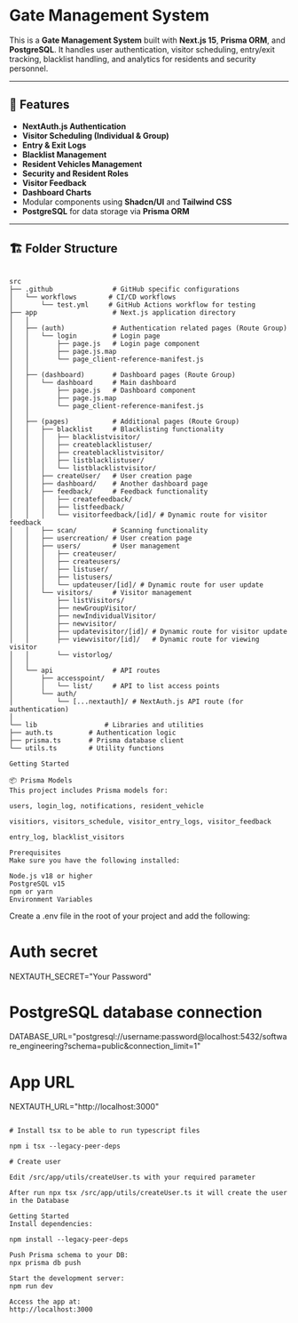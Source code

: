 # Gate Management System

This is a **Gate Management System** built with **Next.js 15**, **Prisma ORM**, and **PostgreSQL**. It handles user authentication, visitor scheduling, entry/exit tracking, blacklist handling, and analytics for residents and security personnel.

---

## 🚀 Features

- **NextAuth.js Authentication**
- **Visitor Scheduling (Individual & Group)**
- **Entry & Exit Logs**
- **Blacklist Management**
- **Resident Vehicles Management**
- **Security and Resident Roles**
- **Visitor Feedback**
- **Dashboard Charts**
- Modular components using **Shadcn/UI** and **Tailwind CSS**
- **PostgreSQL** for data storage via **Prisma ORM**

---

## 🏗️ Folder Structure

```

src
├── .github               # GitHub specific configurations
│   └── workflows        # CI/CD workflows
│       └── test.yml     # GitHub Actions workflow for testing
├── app                   # Next.js application directory
│   │
│   ├── (auth)            # Authentication related pages (Route Group)
│   │   └── login         # Login page
│   │       ├── page.js   # Login page component
│   │       ├── page.js.map
│   │       └── page_client-reference-manifest.js
│   │
│   ├── (dashboard)       # Dashboard pages (Route Group)
│   │   └── dashboard     # Main dashboard
│   │       ├── page.js   # Dashboard component
│   │       ├── page.js.map
│   │       └── page_client-reference-manifest.js
│   │
│   ├── (pages)           # Additional pages (Route Group)
│   │   ├── blacklist     # Blacklisting functionality
│   │   │   ├── blacklistvisitor/
│   │   │   ├── createblacklistuser/
│   │   │   ├── createblacklistvisitor/
│   │   │   ├── listblacklistuser/
│   │   │   └── listblacklistvisitor/
│   │   ├── createUser/   # User creation page
│   │   ├── dashboard/    # Another dashboard page
│   │   ├── feedback/     # Feedback functionality
│   │   │   ├── createfeedback/
│   │   │   ├── listfeedback/
│   │   │   └── visitorfeedback/[id]/ # Dynamic route for visitor feedback
│   │   ├── scan/         # Scanning functionality
│   │   ├── usercreation/ # User creation page
│   │   ├── users/        # User management
│   │   │   ├── createuser/
│   │   │   ├── createusers/
│   │   │   ├── listuser/
│   │   │   ├── listusers/
│   │   │   └── updateuser/[id]/ # Dynamic route for user update
│   │   └── visitors/     # Visitor management
│   │       ├── listVisitors/
│   │       ├── newGroupVisitor/
│   │       ├── newIndividualVisitor/
│   │       ├── newvisitor/
│   │       ├── updatevisitor/[id]/ # Dynamic route for visitor update
│   │       ├── viewvisitor/[id]/   # Dynamic route for viewing visitor
│   │       └── vistorlog/
│   │
│   └── api               # API routes
│       ├── accesspoint/
│       │   └── list/     # API to list access points
│       └── auth/
│           └── [...nextauth]/ # NextAuth.js API route (for authentication)
│
└── lib                 # Libraries and utilities
├── auth.ts         # Authentication logic
├── prisma.ts       # Prisma database client
└── utils.ts        # Utility functions

```

```
Getting Started

📦 Prisma Models
This project includes Prisma models for:

users, login_log, notifications, resident_vehicle

visitiors, visitors_schedule, visitor_entry_logs, visitor_feedback

entry_log, blacklist_visitors
```

```
Prerequisites
Make sure you have the following installed:

Node.js v18 or higher
PostgreSQL v15
npm or yarn
Environment Variables
```

Create a .env file in the root of your project and add the following:

# Auth secret

NEXTAUTH_SECRET="Your Password"

# PostgreSQL database connection

DATABASE_URL="postgresql://username:password@localhost:5432/software_engineering?schema=public&connection_limit=1"

# App URL

NEXTAUTH_URL="http://localhost:3000"

```

# Install tsx to be able to run typescript files

npm i tsx --legacy-peer-deps

# Create user

Edit /src/app/utils/createUser.ts with your required parameter

After run npx tsx /src/app/utils/createUser.ts it will create the user in the Database

Getting Started
Install dependencies:

npm install --legacy-peer-deps

Push Prisma schema to your DB:
npx prisma db push

Start the development server:
npm run dev

Access the app at:
http://localhost:3000

```
